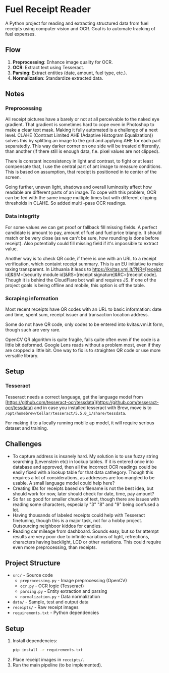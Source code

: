 # Fuel Receipt Reader

A Python project for reading and extracting structured data from fuel receipts using computer vision and OCR. Goal is to automate tracking of fuel expenses.

## Flow
1. **Preprocessing**: Enhance image quality for OCR.
2. **OCR**: Extract text using Tesseract.
3. **Parsing**: Extract entities (date, amount, fuel type, etc.).
4. **Normalization**: Standardize extracted data.

## Notes

### Preprocessing
All receipt pictures have a barely or not at all perceivable to the naked eye gradient. That gradient is sometimes hard to cope even in Photoshop to make a clear text mask. Making it fully automated is a challenge of a next level. CLAHE (Contrast Limited AHE (Adaptive Histogram Equalization)) solves this by splitting an image to the grid and applying AHE for each part separatedly. This way darker corner on one side will be treated differently, than another (if there still is enough data, f.e. pixel values are not clipped).

There is constant inconsistency in light and contrast, to fight or at least compensate that, I use the central part of ant image to measure conditions. This is based on assumption, that receipt is positioned in te center of the screen.

Going further, uneven light, shadows and overall luminosity affect how readable are different parts of an image. To cope with this problem, OCR can be fed with the same image multiple times but with different clipping thresholds in CLAHE. So added multi -pass OCR readings.

### Data integrity

For some values we can get proof or fallback fill missing fields. A perfect candidate is amount to pay, amount of fuel and fuel price triangle. It should match or be very close (as we can't be sure, how rounding is done before receipt). Also potentially could fill missing field if it's impossible to extract value.

Another way is to check QR code, if there is one with an URL to a receipt verification, which containt receipt summary. This is an EU initiative to make taxing transparent. In Lithuania it leads to https://kvitas.vmi.lt/?NR=[receipt id]&SM=[security module id]&RS=[receipt signature]&RC=[receipt code]. Though it is behind the CloudFlare bot wall and requires JS. If one of the project goals is being offline and mobile, this option is off the table.

### Scraping information

Most recent receipts have QR codes with an URL to basic information: date and time, spent sum, receipt issuer and transaction location address.

Some do not have QR code, only codes to be entered into kvitas.vmi.lt form, though such are very rare.

OpenCV QR algorithm is quite fragile, fails quite often even if the code is a little bit deformed. Google Lens reads without a problem most, even if they are cropped a little bit. One way to fix is to straighten QR code or use more versatile library.

## Setup

### Tesseract
Tesseract needs a correct language, get the language model from [https://github.com/tesseract-ocr/tessdata](https://github.com/tesseract-ocr/tessdata) and in case you installed tesseract with Brew, move is to `/opt/homebrew/Cellar/tesseract/5.5.0_1/share/tessdata`.

For making it to a locally running mobile ap model, it will require serious dataset and training.

## Challenges
* To capture address is insanely hard. My solution is to use fuzzy string searching (Levenstein etc) in lookup tables. If it is entered once into database and approved, then all the incorrect OCR readings could be easily fixed with a lookup table for that data cathegory. Though this requires a lot of considerations, as addresses are too mangled to be usable. A small language model could help here?
* Creating IDs for receipts based on filename is not the best idea, but should work for now, later should check for date, time, pay amount?
* So far so good for smaller chunks of text, though there are issues with reading some characters, especially "3" "8" and "9" being confused a lot.
* Having thousands of labeled receipts could help with Tesseract finetuning, though this is a major task, not for a hobby project. Outsourcing neighboor kiddos for candies.
* Reading car mileage from dashboard. Sounds easy, but so far attempt results are very poor due to infinite variations of light, refrections, characters having backlight, LCD or other variations. This could require even more preprocessing, than receipts.

## Project Structure
- `src/` - Source code
  - `preprocessing.py` - Image preprocessing (OpenCV)
  - `ocr.py` - OCR logic (Tesseract)
  - `parsing.py` - Entity extraction and parsing
  - `normalization.py` - Data normalization
- `data/` - Sample, test and output data
- `receipts/` - Raw receipt images
- `requirements.txt` - Python dependencies

## Setup
1. Install dependencies:
   ```bash
   pip install -r requirements.txt
   ```
2. Place receipt images in `receipts/`.
3. Run the main pipeline (to be implemented).
